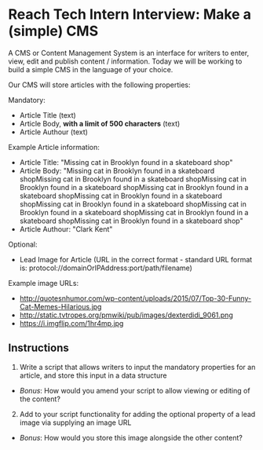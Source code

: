# Reach Tech Intern Interview: Make a (simple) CMS 

A CMS or Content Management System is an interface for writers to enter, view, edit and publish content / information. Today we will be working to build a simple CMS in the language of your choice. 

Our CMS will store articles with the following properties: 

Mandatory: 
- Article Title (text)
- Article Body, **with a limit of 500 characters** (text)
- Article Authour (text) 

Example Article information: 
- Article Title: "Missing cat in Brooklyn found in a skateboard shop" 
- Article Body: "Missing cat in Brooklyn found in a skateboard shopMissing cat in Brooklyn found in a skateboard shopMissing cat in Brooklyn found in a skateboard shopMissing cat in Brooklyn found in a skateboard shopMissing cat in Brooklyn found in a skateboard shopMissing cat in Brooklyn found in a skateboard shopMissing cat in Brooklyn found in a skateboard shopMissing cat in Brooklyn found in a skateboard shopMissing cat in Brooklyn found in a skateboard shop"
- Article Authour: "Clark Kent"

Optional: 
- Lead Image for Article (URL in the correct format - standard URL format is: protocol://domainOrIPAddress:port/path/filename)

Example image URLs: 
- http://quotesnhumor.com/wp-content/uploads/2015/07/Top-30-Funny-Cat-Memes-Hilarious.jpg
- http://static.tvtropes.org/pmwiki/pub/images/dexterdidi_9061.png
- https://i.imgflip.com/1hr4mp.jpg

## Instructions 

1. Write a script that allows writers to input the mandatory properties for an article, and store this input in a data structure 
  - _Bonus_: How would you amend your script to allow viewing or editing of the content?
2. Add to your script functionality for adding the optional property of a lead image via supplying an image URL 
  - _Bonus_: How would you store this image alongside the other content?

